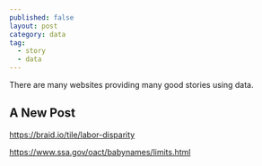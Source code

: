 ```yaml
---
published: false
layout: post
category: data
tag:
  - story
  - data
---
```

There are many websites providing many good stories using data.

## A New Post



https://braid.io/tile/labor-disparity


https://www.ssa.gov/oact/babynames/limits.html
